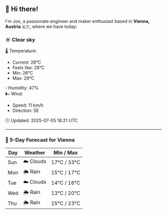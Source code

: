 ## 👋 Hi there!

I'm Jon, a passionate engineer and maker enthusiast based in **Vienna, Austria** 🇦🇹, where we have today:

### ☀️ Clear sky 

🌡️ Temperature: 
* Current: 28°C
* Feels like: 28°C
* Min: 26°C 
* Max: 29°C  

💧 Humidity: 47%  
🌬️ Wind: 
* Speed: 11 km/h 
* Direction: SE  

🕒 Updated: 2025-07-05 18:21 UTC

---

### 📅 5-Day Forecast for Vienna

| Day | Weather | Min / Max |
|-----|---------|------------|
| Sun | ☁️ Clouds | 17°C / 33°C |
| Mon | 🌦️ Rain | 15°C / 17°C |
| Tue | ☁️ Clouds | 14°C / 16°C |
| Wed | 🌦️ Rain | 13°C / 20°C |
| Thu | 🌦️ Rain | 15°C / 23°C |
